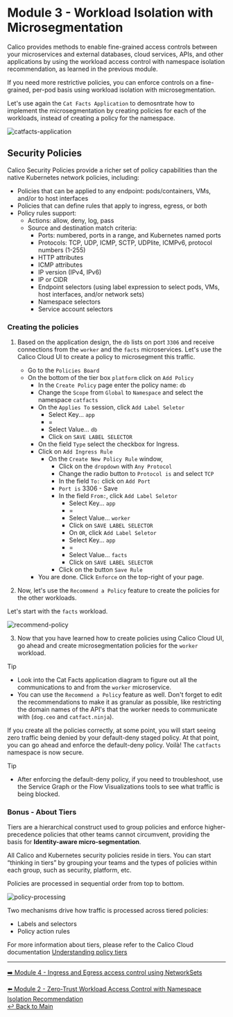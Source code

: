 # Module 3 - Workload Isolation with Microsegmentation

Calico provides methods to enable fine-grained access controls between your microservices and external databases, cloud services, APIs, and other applications by using the workload access control with namespace isolation recommendation, as learned in the previous module.

If you need more restrictive policies, you can enforce controls on a fine-grained, per-pod basis using workload isolation with microsegmentation.

Let's use again the `Cat Facts Application` to demosntrate how to implement the microsegmentation by creating policies for each of the workloads, instead of creating a policy for the namespace.

![catfacts-application](https://github.com/tigera-solutions/cc-aks-zero-trust-workshop/assets/104035488/868c7ccf-e215-41d6-91ab-635832700c50)

## Security Policies

Calico Security Policies provide a richer set of policy capabilities than the native Kubernetes network policies, including:  

- Policies that can be applied to any endpoint: pods/containers, VMs, and/or to host interfaces
- Policies that can define rules that apply to ingress, egress, or both
- Policy rules support:
  - Actions: allow, deny, log, pass
  - Source and destination match criteria:
    - Ports: numbered, ports in a range, and Kubernetes named ports
    - Protocols: TCP, UDP, ICMP, SCTP, UDPlite, ICMPv6, protocol numbers (1-255)
    - HTTP attributes
    - ICMP attributes
    - IP version (IPv4, IPv6)
    - IP or CIDR
    - Endpoint selectors (using label expression to select pods, VMs, host interfaces, and/or network sets)
    - Namespace selectors
    - Service account selectors

### Creating the policies

1. Based on the application design, the `db` lists on port `3306` and receive connections from the `worker` and the `facts` microservices.
   Let's use the Calico Cloud UI to create a policy to microsegment this traffic.

   - Go to the `Policies Board`
   - On the bottom of the tier box `platform` click on `Add Policy`
     - In the `Create Policy` page enter the policy name: `db`
     - Change the `Scope` from `Global` to `Namespace` and select the namespace `catfacts`
     - On the `Applies To` session, click `Add Label Seletor`
       - Select Key... `app`
       - =
       - Select Value... `db`
       - Click on `SAVE LABEL SELECTOR`
     - On the field `Type` select the checkbox for Ingress.
     - Click on `Add Ingress Rule`
       - On the `Create New Policy Rule` window,
         - Click on the `dropdown` with `Any Protocol`
         - Change the radio button to `Protocol is` and select `TCP`
         - In the field `To:` click on `Add Port`
         - `Port is` 3306 - Save
         - In the field `From:`, click `Add Label Seletor`
           - Select Key... `app`
           - =
           - Select Value... `worker`
           - Click on `SAVE LABEL SELECTOR`  
           - On `OR`, click `Add Label Seletor`
           - Select Key... `app`
           - =
           - Select Value... `facts`
           - Click on `SAVE LABEL SELECTOR`
         - Click on the button `Save Rule`
     - You are done. Click `Enforce` on the top-right of your page.

2. Now, let's use the `Recommend a Policy` feature to create the policies for the other workloads.

  Let's start with the `facts` workload.
  
  ![recommend-policy](https://github.com/tigera-solutions/cc-aks-zero-trust-workshop/assets/104035488/00e7418c-b4e5-4564-95d3-8270912e19b6)

3. Now that you have learned how to create policies using Calico Cloud UI, go ahead and create microsegmentation policies for the `worker` workload.

> [!TIP]
>
> - Look into the Cat Facts application diagram to figure out all the communications to and from the `worker` microservice.
> - You can use the `Recommend a Policy` feature as well. Don't forget to edit the recommendations to make it as granular as possible, like restricting the domain names of the API's that the worker needs to communicate with (`dog.ceo` and `catfact.ninja`).

If you create all the policies correctly, at some point, you will start seeing zero traffic being denied by your default-deny staged policy. At that point, you can go ahead and enforce the default-deny policy. Voilà! The `catfacts` namespace is now secure.

> [!TIP]
>
> - After enforcing the default-deny policy, if you need to troubleshoot, use the Service Graph or the Flow Visualizations tools to see what traffic is being blocked.

### Bonus - About Tiers

Tiers are a hierarchical construct used to group policies and enforce higher-precedence policies that other teams cannot circumvent, providing the basis for **Identity-aware micro-segmentation**.

All Calico and Kubernetes security policies reside in tiers. You can start “thinking in tiers” by grouping your teams and the types of policies within each group, such as security, platform, etc.

Policies are processed in sequential order from top to bottom.

![policy-processing](https://user-images.githubusercontent.com/104035488/206433417-0d186664-1514-41cc-80d2-17ed0d20a2f4.png)

Two mechanisms drive how traffic is processed across tiered policies:

- Labels and selectors
- Policy action rules

For more information about tiers, please refer to the Calico Cloud documentation [Understanding policy tiers](https://docs.calicocloud.io/get-started/tutorials/policy-tiers)

---

[:arrow_right: Module 4 - Ingress and Egress access control using NetworkSets](module-4-network-sets.md)  

[:arrow_left: Module 2 - Zero-Trust Workload Access Control with Namespace Isolation Recommendation](module-2-ztac-ns-isolation.md)  
[:leftwards_arrow_with_hook: Back to Main](../README.md)  
